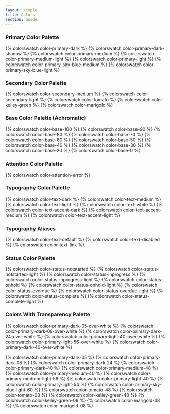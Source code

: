 ```yaml
---
layout: simple
title: Colors
section: Guide
---
```


### Primary Color Palette
{% colorswatch color-primary-dark %}
{% colorswatch color-primary-dark-shadow %}
{% colorswatch color-primary-medium %}
{% colorswatch color-primary-medium-light %}
{% colorswatch color-primary-light %}
{% colorswatch color-primary-sky-blue-medium %}
{% colorswatch color-primary-sky-blue-light %}

### Secondary Color Palette
{% colorswatch color-secondary-medium %}
{% colorswatch color-secondary-light %}
{% colorswatch color-tomato %}
{% colorswatch color-kelley-green %}
{% colorswatch color-marigold %}

### Base Color Palette (Achromatic)
{% colorswatch color-base-100 %}
{% colorswatch color-base-90 %}
{% colorswatch color-base-80 %}
{% colorswatch color-base-70 %}
{% colorswatch color-base-60 %}
{% colorswatch color-base-50 %}
{% colorswatch color-base-40 %}
{% colorswatch color-base-30 %}
{% colorswatch color-base-20 %}
{% colorswatch color-base-0 %}

### Attention Color Palette
{% colorswatch color-attention-error %}

### Typography Color Palette
{% colorswatch color-text-dark %}
{% colorswatch color-text-medium %}
{% colorswatch color-text-light %}
{% colorswatch color-text-white %}
{% colorswatch color-text-accent-dark %}
{% colorswatch color-text-accent-medium %}
{% colorswatch color-text-accent-light %}

### Typography Aliases
{% colorswatch color-text-default %}
{% colorswatch color-text-disabled %}
{% colorswatch color-text-link %}


### Status Color Palette
{% colorswatch color-status-notstarted %}
{% colorswatch color-status-notstarted-light %}
{% colorswatch color-status-inprogress %}
{% colorswatch color-status-inprogress-light %}
{% colorswatch color-status-onhold %}
{% colorswatch color-status-onhold-light %}
{% colorswatch color-status-overdue %}
{% colorswatch color-status-overdue-light %}
{% colorswatch color-status-complete %}
{% colorswatch color-status-complete-light %}

### Colors With Transparency Palette
{% colorswatch color-primary-dark-05-over-white %}
{% colorswatch color-primary-dark-08-over-white %}
{% colorswatch color-primary-dark-24-over-white %}
{% colorswatch color-primary-light-40-over-white %}
{% colorswatch color-primary-light-56-over-white %}
{% colorswatch color-primary-dark-40-over-white %}

{% colorswatch color-primary-dark-05 %}
{% colorswatch color-primary-dark-08 %}
{% colorswatch color-primary-dark-24 %}
{% colorswatch color-primary-dark-40 %}
{% colorswatch color-primary-medium-48 %}
{% colorswatch color-primary-medium-40 %}
{% colorswatch color-primary-medium-light-56 %}
{% colorswatch color-primary-light-40 %}
{% colorswatch color-primary-light-54 %}
{% colorswatch color-primary-sky-blue-light-60 %}
{% colorswatch color-tomato-48 %}
{% colorswatch color-tomato-08 %}
{% colorswatch color-kelley-green-48 %}
{% colorswatch color-kelley-green-08 %}
{% colorswatch color-marigold-48 %}
{% colorswatch color-marigold-08 %}
